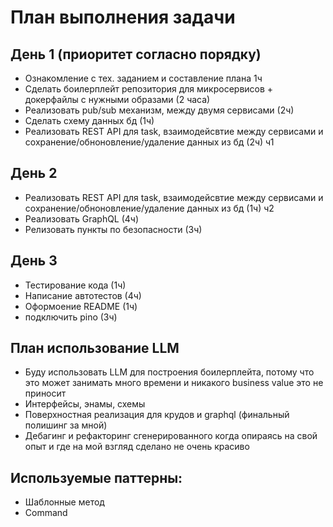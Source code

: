 # План выполнения задачи

## День 1 (приоритет согласно порядку)
- Ознакомление с тех. заданием и составление плана 1ч
- Сделать боилерплейт репозитория для микросервисов + докерфайлы с нужными образами (2 часа)
- Реализовать pub/sub механизм, между двумя сервисами (2ч)
- Сделать схему данных бд (1ч)
- Реализовать REST API для task, взаимодейсвтие между сервисами и сохранение/обноновление/удаление данных из бд (2ч) ч1

## День 2
- Реализовать REST API для task, взаимодейсвтие между сервисами и сохранение/обноновление/удаление данных из бд (1ч) ч2
- Реализовать GraphQL (4ч)
- Релизовать пункты по безопасности (3ч)

## День 3
- Тестирование кода (1ч)
- Написание автотестов (4ч)
- Оформоение README (1ч)
- подключить pino (3ч)

## План использование LLM
- Буду использовать LLM для построения боилерплейта, потому что это может занимать много времени и никакого business value
  это не приносит
- Интерфейсы, энамы, схемы
- Поверхностная реализация для крудов и graphql (финальный полишинг за мной)
- Дебагинг и рефакторинг сгенерированного когда опираясь на свой опыт и где на мой взгляд сделано не очень красиво

## Используемые паттерны:
- Шаблонные метод
- Command
